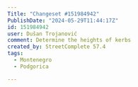 ```yaml
---
Title: "Changeset #151984942"
PublishDate: "2024-05-29T11:44:17Z"
id: 151984942
user: Dušan Trojanović
comment: Determine the heights of kerbs
created_by: StreetComplete 57.4
tags:
  - Montenegro
  - Podgorica

---
```

